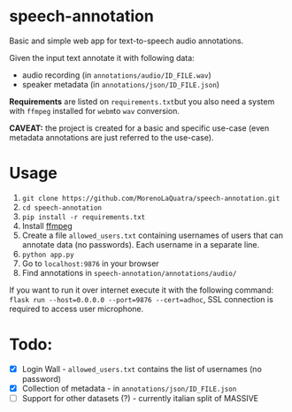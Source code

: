 # speech-annotation
Basic and simple web app for text-to-speech audio annotations.

Given the input text annotate it with following data:
- audio recording (in `annotations/audio/ID_FILE.wav`)
- speaker metadata (in `annotations/json/ID_FILE.json`)

**Requirements** are listed on `requirements.txt`but you also need a system with `ffmpeg` installed for `webm`to `wav` conversion.

**CAVEAT:** the project is created for a basic and specific use-case (even metadata annotations are just referred to the use-case).

# Usage
1. `git clone https://github.com/MorenoLaQuatra/speech-annotation.git`
2. `cd speech-annotation`
3. `pip install -r requirements.txt`
4. Install [ffmpeg](https://ffmpeg.org/download.html)
5. Create a file `allowed_users.txt` containing usernames of users that can annotate data (no passwords). Each username in a separate line.
6. `python app.py`
7. Go to `localhost:9876` in your browser
8. Find annotations in `speech-annotation/annotations/audio/`

If you want to run it over internet execute it with the following command: `flask run --host=0.0.0.0 --port=9876 --cert=adhoc`, SSL connection is required to access user microphone.



# Todo:
- [x] Login Wall - `allowed_users.txt` contains the list of usernames (no password)
- [x] Collection of metadata - in `annotations/json/ID_FILE.json`
- [ ] Support for other datasets (?) - currently italian split of MASSIVE
